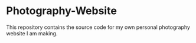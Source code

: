 # Photography-Website
This repository contains the source code for my own personal photography website I am making.
